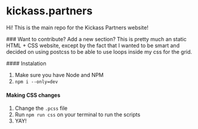 # kickass.partners

Hi! This is the main repo for the Kickass Partners website!

### Want to contribute? Add a new section?
This is pretty much an static HTML + CSS website, except by the fact that I wanted to be smart and decided on using postcss to be able to use loops inside my css for the grid.

#### Instalation

1. Make sure you have Node and NPM
2. `npm i --only=dev`

#### Making CSS changes
1. Change the `.pcss` file
2. Run `npm run css` on your terminal to run the scripts
3. YAY!